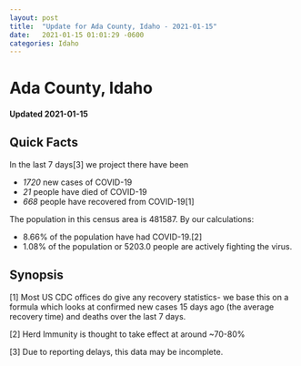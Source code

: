 ```yaml
---
layout: post
title:  "Update for Ada County, Idaho - 2021-01-15"
date:   2021-01-15 01:01:29 -0600
categories: Idaho
---
```


# Ada County, Idaho
#### Updated 2021-01-15

## Quick Facts

In the last 7 days[3] we project there have been
- *1720* new cases of COVID-19
- *21* people have died of COVID-19
- *668* people have recovered from COVID-19[1]

The population in this census area is 481587. By our calculations:
- 8.66% of the population have had COVID-19.[2]
- 1.08% of the population or 5203.0 people are actively fighting the virus.

## Synopsis




[1] Most US CDC offices do give any recovery statistics- we base this on a formula which looks at confirmed new cases
15 days ago (the average recovery time) and deaths over the last 7 days.

[2] Herd Immunity is thought to take effect at around ~70-80%

[3] Due to reporting delays, this data may be incomplete.
 
    